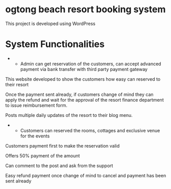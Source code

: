 # ogtong beach resort booking system

This project is developed using WordPress

# System Functionalities

* * Admin can get reservation of the customers, can accept advanced payment via bank transfer with third party payment gateway

This website developed to show the customers how easy can reserved to their resort

Once the payment sent already, if customers change of mind they can apply the refund and wait for the approval of the resort finance department to issue reimbursement form.

Posts multiple daily updates of the resort to their blog menu.

* * Customers can reserved the rooms, cottages and exclusive venue for the events

Customers payment first to make the reservation valid

Offers 50% payment of the amount 

Can comment to the post and ask from the support

Easy refund payment once change of mind to cancel and payment has been sent already
